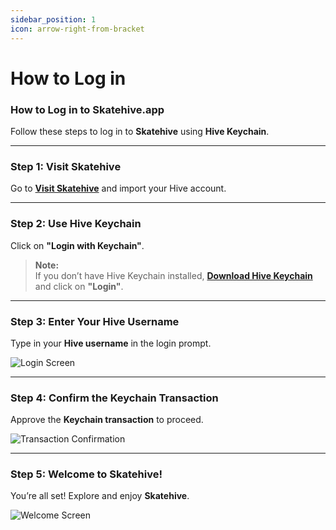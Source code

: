 ```yaml
---
sidebar_position: 1
icon: arrow-right-from-bracket
---
```


# How to Log in

### How to Log in to Skatehive.app

Follow these steps to log in to **Skatehive** using **Hive Keychain**.

***

### Step 1: Visit Skatehive

Go to [**Visit Skatehive**](https://skatehive.app/) and import your Hive account.

***

### Step 2: Use Hive Keychain

Click on **"Login with Keychain"**.

> **Note:**\
> If you don’t have Hive Keychain installed, [**Download Hive Keychain**](https://hive-keychain.com/) and click on **"Login"**.

***

### Step 3: Enter Your Hive Username

Type in your **Hive username** in the login prompt.

![Login Screen](../../src/assets/Tuto-logIn/1.png)

***

### Step 4: Confirm the Keychain Transaction

Approve the **Keychain transaction** to proceed.

![Transaction Confirmation](../../src/assets/Tuto-logIn/2.png)

***

### Step 5: Welcome to Skatehive!

You’re all set! Explore and enjoy **Skatehive**.

![Welcome Screen](../../src/assets/Tuto-logIn/3.png)
